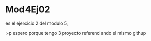# Mod4Ej02

es el ejercicio 2 del modulo 5,

:-p espero porque tengo 3 proyecto referenciando el mismo githup
